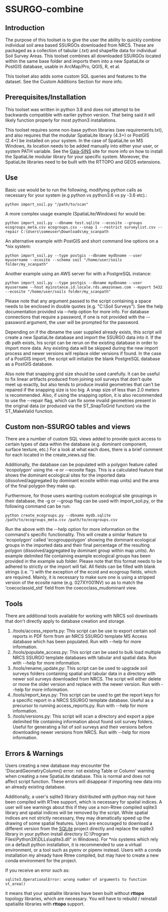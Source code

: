 # SSURGO-combine

## Introduction

The purpose of this toolset is to give the user the ability to quickly combine
individual soil area based SSURGOs downloaded from NRCS. These are packaged as a
collection of tabular (.txt) and shapefile data for individual Soil Survey
Areas. This toolset combines all downloaded SSURGOs located within the same base
folder and imports them into a new SpatiaLite or PostGIS database, usable in
ArcMap/Pro, QGIS, R, et al.

This toolset also adds some custom SQL queries and features to the dataset. See
the Custom Additions Section for more info.

## Prerequisites/Installation

This toolset was written in python 3.8 and does
not attempt to be backwards compatible with earlier python version. That being
said it will likely function properly for most python3 installations.

This toolset requires some non-base python libraries (see requirements.txt), and
also requires that the modular SpatiaLite library (4.3+) or PostGIS (2.4+) be
installed on your system. In the case of SpatiaLite on MS Windows, its location
needs to be added manually into either your user, or system PATH variable. See
the [Gaia-SINS](https://www.gaia-gis.it/gaia-sins/) site for more info on how to
install the SpatiaLite modular library for your specific system. Moreover, the
SpatiaLite libraries need to be built with the RTTOPO and GEOS extensions.

## Use

Basic use would be to run the following, modifying python calls as necessary for
your system (e.g python vs python3.6 vs py -3.6 etc).:

`python import_soil.py "/path/to/scan"`

A more complex usage example (SpatiaLite/Windows) for would be:

`python import_soil.py --dbname test.sqlite --ecosite --groups
ecogroups_meta.csv ecogroups.csv --snap 1 --restrict surveylist.csv --repair
C:\Users\someuser\Downloads\my_scanpath`

An alternative example with PostGIS and short command line options on a \*nix
system:

`python import_soil.py --type postgis --dbname mydbname --user myusername
--ecosite --schema soil "/home/user/soils folder/my_scanpath"`

Another example using an AWS server for with a PostgreSQL instance:

`python import_soil.py --type postgis --dbname mydbname --user myusername --host
myinstance.id.locale.rds.amazonaws.com --myport 5432 --ecosite "/home/user/soils
folder/my_scanpath"`

Please note that any argument passed to the script containing a space needs to
be enclosed in double quotes (e.g. "C:\Soil Surveys"). See the help
documentation provided via --help option for more info. For database connections
that require a password, if one is not provided with the --password argument,
the user will be prompted for the password.

Depending on if the dbname the user supplied already exists, this script will
create a new SpatiaLite database and import the SSURGO data into it. If the db
path exists, his script can be rerun on the existing database in order to import
more data. Any existing data will be skipped during the new import process and
newer versions will replace older versions if found. In the case of a PostGIS
import, the script will initialize the blank PostgreSQL database as a PostGIS
database.

Also note that snapping grid size should be used carefully. It can be useful to
fix linear artifacts produced from joining soil surveys that don't quite meet up
exactly, but also tends to produce invalid geometries that can't be repaired if
the snapping size is too big. A snap size of less than 2.0 meters is
recommended. Also, if using the snapping option, it is also recommended to use
the --repair flag, which can fix some invalid geometries present in the original
data (or produced via the ST\_SnapToGrid function) via the ST\_MakeValid
function.

## Custom non-SSURGO tables and views

There are a number of custom SQL views added to provide quick access to certain
types of data within the database (e.g. dominant component, surface texture,
etc.)  For a look at what each does, there is a brief comment for each located
in the create\_views.sql file.

Additionally, the database can be populated with a polygon feature called
'ecopolygon' using the -e or --ecosite flags. This is a calculated feature that
shows the dominant ecological sites for the imported data (dissolved/aggregated
by dominant ecosite within map units) and the area of the final polygon they
make up.

Furthermore, for those users wanting custom ecological site groupings in their
database, the -g or --group flag can be used with import\_soil.py, or the
following command can be run:

`python create_ecogroups.py --dbname mydb.sqlite /path/to/ecogroups_meta.csv
/path/to/ecogroups.csv`

Run the above with the --help option for more information on the command's
specific functionality. This will create a similar feature to 'ecopolygon'
called 'ecogrouppolygon' showing the dominant ecological groups in the imported
data and their final percentage of the resulting polygon (dissolved/aggregated
by dominant group within map units). An example delimited file containing
example ecological groups has been provided in the example sub folder. Please
note that this format needs to be adhered to strictly or the import will fail.
All fields can be filled with blank strings (i.e. '') with the exception of the
ecoid and ecogroup fields, which are required. Mainly, it is necessary to make
sure one is using a stripped version of the ecosite name (e.g. 027XY001NV) so as
to match the 'coecoclassid\_std' field from the coecoclass\_mudominant view.

## Tools

There are additional tools available for working with NRCS soil downloads that
don't directly apply to database creation and storage.

1. /tools/access\_reports.py: This script can be use to export certain soil
   reports in PDF form from an NRCS SSURGO template MS Access database which has
   been populated. Run with --help for more information.
2. /tools/populate\_access.py: This script can be used to bulk load multiple
   NRCS SSURGO template databases with tabular and spatial data. Run with --help
   for more information.
3. /tools/rename\_update.py: This script can be used to upgrade soil surveys
   folders containing spatial and tabular data in a directory with newer soil
   surveys downloaded from NRCS. The script will either delete or move the older
   version and replace with the newer version. Run with --help for more
   information.
4. /tools/report\_keys.py: This script can be used to get the report keys for a
   specific report in a NRCS SSURGO template database. Useful as a precursor to
   running access\_reports.py. Run with --help for more information.
5. /tools/versions.py: This script will scan a directory and export a pipe
   delimited file containing information about found soil survey folders. Useful
   for generating a list of soil surveys and their versions before downloading
   newer versions from NRCS. Run with --help for more information.

## Errors & Warnings

Users creating a new database may encounter the 'DiscardGeometryColumn() error:
not existing Table or Column' warning when creating a new SpatiaLite database.
This is normal and does not affect script function. These errors will disappear
if importing new data into an already existing database.

Additionally, a user's sqlite3 library distributed with python may not have been
compiled with RTree support, which is necessary for spatial indices. A user will
see warnings about this if they use a non-Rtree compiled sqlite3 library and
spatial indices will be removed by the script. While spatial indices are not
strictly necessary, they may dramatically speed up the drawing of some spatial
features. Users are encouraged to download a different version from the
[SQLite](https://sqlite.org/download.html) project directly and replace the
sqlite3 library in your python install directory (C:\Program
Files\Python3X\DLLs\sqlite3.dll" in Windows). For \*nix systems which rely on a
default python installation, it is recommended to use a virtual environment, or
a tool such as pyenv or pipenv instead. Users with a conda installation my
already have Rtree compiled, but may have to create a new conda environment for
the project.

If you receive an error such as:

`sqlite3.OperationalError: wrong number of arguments to function st_area()`

it means that your spatialite libraries have been built without **rttopo**
topology libraries, which are necessary.  You will have to rebuild / reinstall
spatialite libraries with **rttopo** support.
